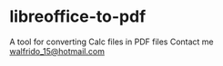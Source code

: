 # libreoffice-to-pdf
A tool for converting Calc files in PDF files
Contact me walfrido_15@hotmail.com
